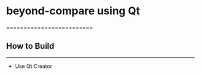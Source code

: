 # beyond-compare using Qt
=========================

## How to Build
---------------
- Use Qt Creator
